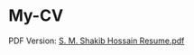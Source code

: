 # My-CV
PDF Version: [S. M. Shakib Hossain Resume.pdf](https://github.com/sm-shakib/My-CV/files/10672399/S.M.Shakib.Hossain.Resume.pdf)
